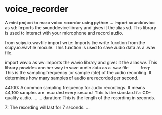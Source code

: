 # voice_recorder
A mini project to make voice recorder using python
...
import sounddevice as sd: Imports the sounddevice library and gives it the alias sd. This library is used to interact with your microphone and record audio.

from scipy.io.wavfile import write: Imports the write function from the scipy.io.wavfile module. This function is used to save audio data as a .wav file.

import wavio as wv: Imports the wavio library and gives it the alias wv. This library provides another way to save audio data as a .wav file.
...
...
freq: This is the sampling frequency (or sample rate) of the audio recording. It determines how many samples of audio are recorded per second.

44100: A common sampling frequency for audio recordings. It means 44,100 samples are recorded every second. This is the standard for CD-quality audio.
...
...
duration: This is the length of the recording in seconds.

7: The recording will last for 7 seconds.
...
